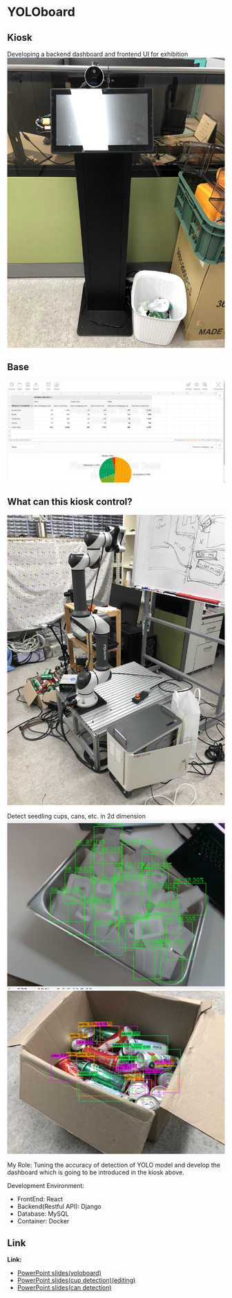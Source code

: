 # YOLOboard
## Kiosk
Developing a backend dashboard and frontend UI for exhibition
![kiosk](https://github.com/Seiya-Umemoto/yoloboard/blob/main/readme/kiosk.jpg?raw=true)
## Base
![base](https://github.com/Seiya-Umemoto/yoloboard/blob/main/readme/dashboard.jpg?raw=true)

## What can this kiosk control?
![robot](https://github.com/Seiya-Umemoto/yoloboard/blob/main/readme/robot.jpg?raw=true)

Detect seedling cups, cans, etc. in 2d dimension
![detect_cups](https://github.com/Seiya-Umemoto/yoloboard/blob/main/readme/detect_cups.jpg?raw=true)
![detect_cans](https://github.com/Seiya-Umemoto/yoloboard/blob/main/readme/detect_cans.jpg?raw=true)

My Role: Tuning the accuracy of detection of YOLO model and develop the dashboard which is going to be introduced in the kiosk above.

Development Environment:
* FrontEnd: React
* Backend(Restful API): Django
* Database: MySQL
* Container: Docker

## Link
**Link:**
* [PowerPoint slides(yoloboard)](https://sunmoonackr-my.sharepoint.com/:p:/g/personal/seiyau77_sunmoon_ac_kr/ERfVAp-1BXJAqYpK_wswlIYBVwwy6LS4zdois3FBiSDRUA?e=Rkdl25)
* [PowerPoint slides(cup detection)(editing)](https://sunmoonackr-my.sharepoint.com/:p:/g/personal/seiyau77_sunmoon_ac_kr/Ed-es5QRBnFJvXprP2RMAfoBH8AW98cdWWBB7y6PK6hXfA?e=DFfVXi)
* [PowerPoint slides(can detection)](https://sunmoonackr-my.sharepoint.com/:p:/g/personal/seiyau77_sunmoon_ac_kr/EYuqX_OMgY1Ar3BlJEYu-t8BLCTnE1GQyhDY6s-q5OTccQ?e=WqjctJ)